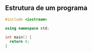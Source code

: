 ## Estrutura de um programa

```c++
#include <iostream>

using namespace std;

int main() {
  return 0;
}
```
